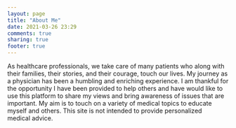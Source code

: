 ```yaml
---
layout: page
title: "About Me"
date: 2021-03-26 23:29
comments: true
sharing: true
footer: true
---
```

As healthcare professionals, we take care of many patients who along with their
families, their stories, and their courage, touch our lives. My journey as a physician has
been a humbling and enriching experience. I am thankful for the opportunity I have been
provided to help others and have would like to use this platform to share my views and
bring awareness of issues that are important. My aim is to touch on a variety of medical
topics to educate myself and others. This site is not intended to provide personalized
medical advice.
